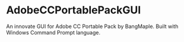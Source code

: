 # AdobeCCPortablePackGUI
An innovate GUI for Adobe CC Portable Pack by BangMaple.
Built with Windows Command Prompt language.
